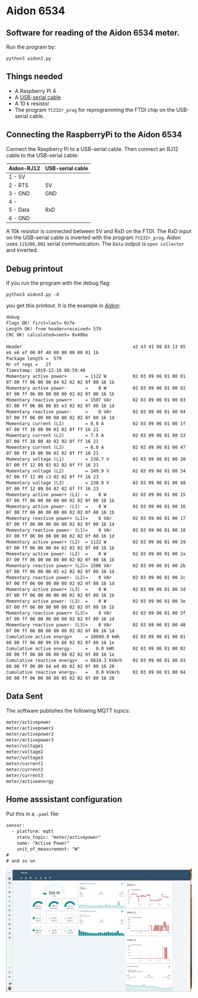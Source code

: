 # Aidon 6534


## Software for reading of the Aidon 6534 meter. 
Run the program by:
```
python3 aidon3.py
```

## Things needed
- A Raspberry Pi 4
- A [USB-serial cable](https://www.kjell.com/se/produkter/el-verktyg/arduino/moduler/luxorparts-usb-till-seriell-adapter-for-arduino-p88064)
- A 10 k resistor
- The program `ft232r_prog` for reprogramming the FTDI chip on the USB-serial cable.

## Connecting the RaspberryPi to the  Aidon 6534
Connect the Raspberry Pi to a USB-serial cable. 
Then connect an RJ12 cable to the USB-serial cable:

| Aidon-RJ12       |  USB-serial cable  |
| ----             | ----           |
| 1 - 5V           |                |
| 2 - RTS          | 5V             |
| 3 - GND          | GND            |
| 4 -              |                |
| 5 - Data         | RxD            |
| 6 - GND          |                |

A 10k resistor is connected between 5V and RxD on the FTDI. The RxD input on the USB-serial cable is inverted with the program `ft232r_prog`.
Aidon uses `115200,8N1` serial communication. The `Data` output is `open collector` and inverted.

## Debug printout
If you run the program with the debug flag:
```
python3 aidon3.py -d
```
you get this printout. It is the example in [Aidon](dokument/Aidon.pdf):
```
debug
Flags OK! first=last= 0x7e
Length OK! from header=received= 579
CRC OK! calculated=sent= 0x40be

Header                                          a2 43 41 08 83 13 85 eb e6 e7 00 0f 40 00 00 00 00 01 1b 
Package length =  579
Nr of regs =   27
Timestamp: 2019-12-16 08:59:40
Momentary active power+       = 1122 W          02 03 09 06 01 00 01 07 00 ff 06 00 00 04 62 02 02 0f 00 16 1b 
Momentary active power-       =    0 W          02 03 09 06 01 00 02 07 00 ff 06 00 00 00 00 02 02 0f 00 16 1b 
Momentary reactive power+     = 1507 VAr        02 03 09 06 01 00 03 07 00 ff 06 00 00 05 e3 02 02 0f 00 16 1d 
Momentary reactive power-     =    0 VAr        02 03 09 06 01 00 04 07 00 ff 06 00 00 00 00 02 02 0f 00 16 1d 
Momentary current (L1)        = 0.0 A           02 03 09 06 01 00 1f 07 00 ff 10 00 00 02 02 0f ff 16 21 
Momentary current (L2)        = 7.5 A           02 03 09 06 01 00 33 07 00 ff 10 00 4b 02 02 0f ff 16 21 
Momentary current (L3)        = 0.0 A           02 03 09 06 01 00 47 07 00 ff 10 00 00 02 02 0f ff 16 21 
Momentary voltage (L1)        = 230.7 V         02 03 09 06 01 00 20 07 00 ff 12 09 03 02 02 0f ff 16 23 
Momentary voltage (L2)        = 249.9 V         02 03 09 06 01 00 34 07 00 ff 12 09 c3 02 02 0f ff 16 23 
Momentary voltage (L3)        = 230.8 V         02 03 09 06 01 00 48 07 00 ff 12 09 04 02 02 0f ff 16 23 
Momentary active power+ (L1)  =    0 W          02 03 09 06 01 00 15 07 00 ff 06 00 00 00 00 02 02 0f 00 16 1b 
Momentary active power- (L1)  =    0 W          02 03 09 06 01 00 16 07 00 ff 06 00 00 00 00 02 02 0f 00 16 1b 
Momentary reactive power+ (L1)=    0 VAr        02 03 09 06 01 00 17 07 00 ff 06 00 00 00 00 02 02 0f 00 16 1d 
Momentary reactive power- (L1)=    0 VAr        02 03 09 06 01 00 18 07 00 ff 06 00 00 00 00 02 02 0f 00 16 1d 
Momentary active power+ (L2)  = 1122 W          02 03 09 06 01 00 29 07 00 ff 06 00 00 04 62 02 02 0f 00 16 1b 
Momentary active power- (L2)  =    0 W          02 03 09 06 01 00 2a 07 00 ff 06 00 00 00 00 02 02 0f 00 16 1b 
Momentary reactive power+ (L2)= 1506 VAr        02 03 09 06 01 00 2b 07 00 ff 06 00 00 05 e2 02 02 0f 00 16 1d 
Momentary reactive power- (L2)=    0 VAr        02 03 09 06 01 00 2c 07 00 ff 06 00 00 00 00 02 02 0f 00 16 1d 
Momentary active power+ (L3)  =    0 W          02 03 09 06 01 00 3d 07 00 ff 06 00 00 00 00 02 02 0f 00 16 1b 
Momentary active power- (L3)  =    0 W          02 03 09 06 01 00 3e 07 00 ff 06 00 00 00 00 02 02 0f 00 16 1b 
Momentary reactive power+ (L3)=    0 VAr        02 03 09 06 01 00 3f 07 00 ff 06 00 00 00 00 02 02 0f 00 16 1d 
Momentary reactive power- (L3)=    0 VAr        02 03 09 06 01 00 40 07 00 ff 06 00 00 00 00 02 02 0f 00 16 1d 
Cumulative active energy+     = 10049.9 kWh     02 03 09 06 01 00 01 08 00 ff 06 00 99 59 86 02 02 0f 00 16 1e 
Cumulative active energy-     =   0.0 kWh       02 03 09 06 01 00 02 08 00 ff 06 00 00 00 08 02 02 0f 00 16 1e 
Cumulative reactive energy+   = 6614.3 kVArh    02 03 09 06 01 00 03 08 00 ff 06 00 64 ed 4b 02 02 0f 00 16 20 
Cumulative reactive energy-   =   0.0 kVArh     02 03 09 06 01 00 04 08 00 ff 06 00 00 00 05 02 02 0f 00 16 20 
```

## Data Sent

The software publishes the following MQTT topics:

```
meter/activepower
meter/activepower1
meter/activepower2
meter/activepower3
meter/voltage1
meter/voltage2
meter/voltage3
meter/current1
meter/current2
meter/current3
meter/activeenergy
```

## Home asssistant configuration
Put this in a `.yaml` file:
```
sensor:
  - platform: mqtt
    state_topic: "meter/activepower"
    name: "Active Power"
    unit_of_measurement: "W"
#
# and so on
```


![bild](bilder/Homeassistant.JPG)





